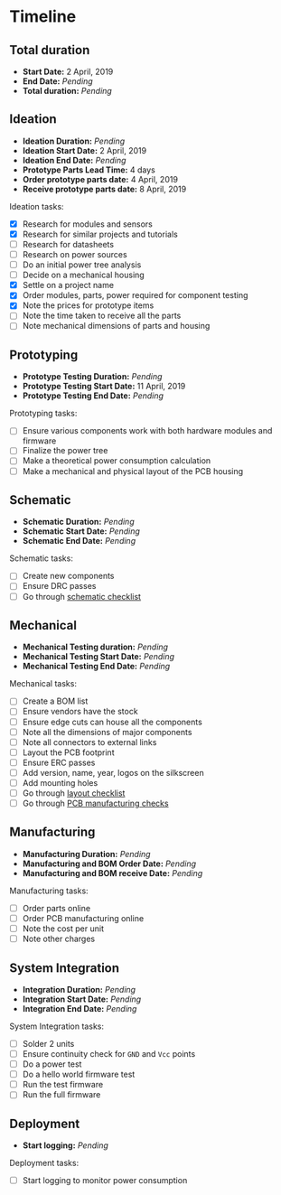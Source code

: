 # Timeline

## Total duration

- **Start Date:** 2 April, 2019
- **End Date:** *Pending*
- **Total duration:** *Pending*

## Ideation

- **Ideation Duration:** *Pending*
- **Ideation Start Date:** 2 April, 2019
- **Ideation End Date:** *Pending*
- **Prototype Parts Lead Time:** 4 days
- **Order prototype parts date:** 4 April, 2019
- **Receive prototype parts date:** 8 April, 2019

Ideation tasks:

- [x] Research for modules and sensors
- [x] Research for similar projects and tutorials
- [ ] Research for datasheets
- [ ] Research on power sources
- [ ] Do an initial power tree analysis
- [ ] Decide on a mechanical housing
- [x] Settle on a project name
- [x] Order modules, parts, power required for component testing
- [x] Note the prices for prototype items
- [ ] Note the time taken to receive all the parts
- [ ] Note mechanical dimensions of parts and housing

## Prototyping

- **Prototype Testing Duration:** *Pending*
- **Prototype Testing Start Date:** 11 April, 2019
- **Prototype Testing End Date:** *Pending*

Prototyping tasks:

- [ ] Ensure various components work with both hardware modules and firmware
- [ ] Finalize the power tree
- [ ] Make a theoretical power consumption calculation
- [ ] Make a mechanical and physical layout of the PCB housing

## Schematic

- **Schematic Duration:** *Pending*
- **Schematic Start Date:** *Pending*
- **Schematic End Date:** *Pending*

Schematic tasks:

- [ ] Create new components
- [ ] Ensure DRC passes
- [ ] Go through [schematic checklist](https://github.com/azonenberg/pcb-checklist/blob/master/schematic-checklist.md)

## Mechanical

- **Mechanical Testing duration:** *Pending*
- **Mechanical Testing Start Date:** *Pending*
- **Mechanical Testing End Date:** *Pending*

Mechanical tasks:

- [ ] Create a BOM list
- [ ] Ensure vendors have the stock
- [ ] Ensure edge cuts can house all the components
- [ ] Note all the dimensions of major components
- [ ] Note all connectors to external links
- [ ] Layout the PCB footprint
- [ ] Ensure ERC passes
- [ ] Add version, name, year, logos on the silkscreen
- [ ] Add mounting holes
- [ ] Go through [layout checklist](https://github.com/azonenberg/pcb-checklist/blob/master/layout-checklist.md)
- [ ] Go through [PCB manufacturing checks](https://www.seeedstudio.com/blog/2019/04/05/11-do-it-yourself-pcb-design-for-manufacture-checks-anyone-can-do/)

## Manufacturing

- **Manufacturing Duration:** *Pending*
- **Manufacturing and BOM Order Date:** *Pending*
- **Manufacturing and BOM receive Date:** *Pending*

Manufacturing tasks:

- [ ] Order parts online
- [ ] Order PCB manufacturing online
- [ ] Note the cost per unit
- [ ] Note other charges

## System Integration

- **Integration Duration:** *Pending*
- **Integration Start Date:** *Pending*
- **Integration End Date:** *Pending*

System Integration tasks:

- [ ] Solder 2 units
- [ ] Ensure continuity check for `GND` and `Vcc` points
- [ ] Do a power test
- [ ] Do a hello world firmware test
- [ ] Run the test firmware
- [ ] Run the full firmware

## Deployment

- **Start logging:** *Pending*

Deployment tasks:

- [ ] Start logging to monitor power consumption
